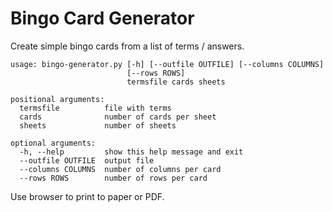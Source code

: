 Bingo Card Generator
====================

Create simple bingo cards from a list of terms / answers.

```
usage: bingo-generator.py [-h] [--outfile OUTFILE] [--columns COLUMNS]
                          [--rows ROWS]
                          termsfile cards sheets

positional arguments:
  termsfile          file with terms
  cards              number of cards per sheet
  sheets             number of sheets

optional arguments:
  -h, --help         show this help message and exit
  --outfile OUTFILE  output file
  --columns COLUMNS  number of columns per card
  --rows ROWS        number of rows per card
```

Use browser to print to paper or PDF.